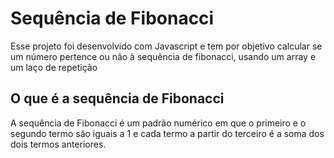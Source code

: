 # Sequência de Fibonacci

Esse projeto foi desenvolvido com Javascript e tem por objetivo calcular se um número pertence ou não à sequência de fibonacci, usando um array e um laço de repetição

## O que é a sequência de Fibonacci

A sequência de Fibonacci é um padrão numérico em que o primeiro e o segundo termo são iguais a 1 e cada termo a partir do terceiro é a soma dos dois termos anteriores.
